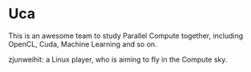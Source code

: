 # Uca

This is an awesome team to study Parallel Compute together, including OpenCL, Cuda, Machine Learning and so on.

zjunweihit: a Linux player, who is aiming to fly in the Compute sky.
